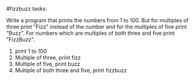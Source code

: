 #fizzbuzz tasks:

Write a program that prints the numbers from 1 to 100. But for multiples of three print "Fizz" instead of the number and for the multiples of five print "Buzz". For numbers which are multiples of both three and five print "FizzBuzz".

1. print 1 to 100
2. Multiple of three, print fizz
3. Multiple of five, print buzz
4. Multiple of both three and five, print fizzbuzz
